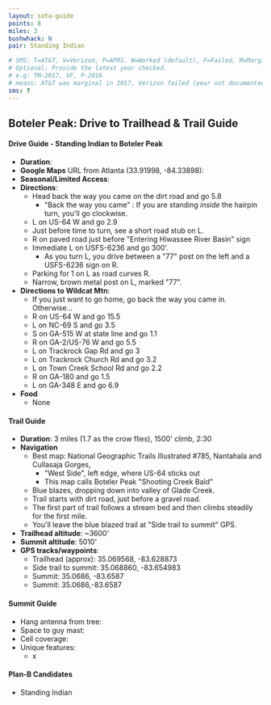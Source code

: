 ```yaml
---
layout: sota-guide
points: 8
miles: 3
bushwhack: N
pair: Standing Indian 

# SMS: T=AT&T, V=Verizon, P=APRS. W=Worked (default), F=Failed, M=Marginal (some failed).
# Optional: Provide the latest year checked.
# e.g: TM-2017, VF, P-2016
# means: AT&T was marginal in 2017, Verizon failed (year not documented), APRS worked in 2016.
sms: ?
---
```

Boteler Peak: Drive to Trailhead & Trail Guide
--------------------------------------------------------
#### Drive Guide - Standing Indian to Boteler Peak

* **Duration**: 
* **Google Maps** URL from Atlanta (33.91998, -84.33898): 
* **Seasonal/Limited Access**:
* **Directions**:
    * Head back the way you came on the dirt road and go 5.8
        * "Back the way you came" : If you are standing *inside* the hairpin turn, you'll go clockwise.
    * L on US-64 W and go 2.9
    * Just before time to turn, see a short road stub on L.
    * R on paved road just before "Entering Hiwassee River Basin" sign
    * Immediate L on USFS-6236 and go 300'.
        * As you turn L, you drive between a "77" post on the left and a USFS-6236 sign on R.
    * Parking for 1 on L as road curves R.
    * Narrow, brown metal post on L, marked "77".
* **Directions to Wildcat Mtn**:
    * If you just want to go home, go back the way you came in.  Otherwise...
    * R on US-64 W and go 15.5
    * L on NC-69 S and go 3.5
    * S on GA-515 W at state line and go 1.1
    * R on GA-2/US-76 W and go 5.5
    * L on Trackrock Gap Rd and go 3
    * L on Trackrock Church Rd and go 3.2
    * L on Town Creek School Rd and go 2.2
    * R on GA-180 and go 1.5
    * L on GA-348 E and go 6.9
* **Food**
    * None

#### Trail Guide

* **Duration**: 3 miles (1.7 as the crow flies), 1500' climb, 2:30
* **Navigation**
    * Best map: National Geographic Trails Illustrated #785, Nantahala and Cullasaja Gorges, 
        * "West Side", left edge, where US-64 sticks out
        * This map calls Boteler Peak "Shooting Creek Bald"
    * Blue blazes, dropping down into valley of Glade Creek.
    * Trail starts with dirt road, just before a gravel road.
    * The first part of trail follows a stream bed and then climbs steadily for the first mile.
    * You'll leave the blue blazed trail at "Side trail to summit" GPS.
* **Trailhead altitude**: ~3600'
* **Summit altitude**: 5010'
* **GPS tracks/waypoints**:
    * Trailhead (approx): 35.069568, -83.628873
    * Side trail to summit: 35.068860, -83.654983
    * Summit: 35.0686, -83.6587
    * Summit: 35.0686,-83.6587

#### Summit Guide

* Hang antenna from tree:
* Space to guy mast:
* Cell coverage:
* Unique features:
    * x

#### Plan-B Candidates

* Standing Indian

